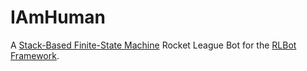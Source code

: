 # IAmHuman
A [Stack-Based Finite-State Machine](https://gamedevelopment.tutsplus.com/tutorials/finite-state-machines-theory-and-implementation--gamedev-11867) Rocket League Bot for the [RLBot Framework](https://github.com/drssoccer55/RLBot/).
